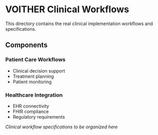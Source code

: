 # VOITHER Clinical Workflows

This directory contains the real clinical implementation workflows and specifications.

## Components

### Patient Care Workflows
- Clinical decision support
- Treatment planning
- Patient monitoring

### Healthcare Integration
- EHR connectivity
- FHIR compliance
- Regulatory requirements

*Clinical workflow specifications to be organized here*